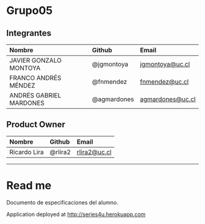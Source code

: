 # Grupo05

## Integrantes

| Nombre | Github | Email |
| :----- | :----- | :------- |
| JAVIER GONZALO MONTOYA | @jgmontoya | jgmontoya@uc.cl |
| FRANCO ANDRÉS MÉNDEZ | @fnmendez | fnmendez@uc.cl |
| ANDRÉS GABRIEL MARDONES | @agmardones | agmardones@uc.cl |

## Product Owner
| Nombre | Github | Email |
| :----- | :----- | :------- |
| Ricardo Lira | @rlira2 | rlira2@uc.cl |

________________________

# Read me

Documento de especificaciones del alumno.

Application deployed at http://series4u.herokuapp.com
